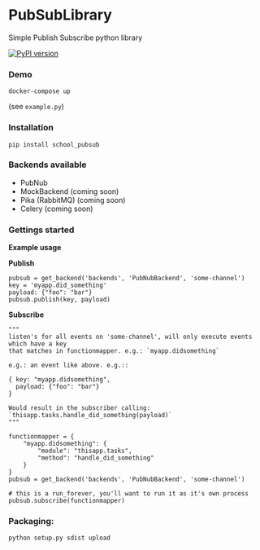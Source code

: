 # PubSubLibrary

Simple Publish Subscribe python library

[![PyPI version](https://badge.fury.io/py/school_pubsub.svg)](https://badge.fury.io/py/school_pubsub)

### Demo

```
docker-compose up
```

(see `example.py`)

### Installation

```
pip install school_pubsub
```

### Backends available

* PubNub
* MockBackend (coming soon)
* Pika (RabbitMQ) (coming soon)
* Celery (coming soon)

### Gettings started

**Example usage**

**Publish**

```
pubsub = get_backend('backends', 'PubNubBackend', 'some-channel')
key = 'myapp.did_something'
payload: {"foo": "bar"}
pubsub.publish(key, payload)
```

**Subscribe**

```
"""
listen's for all events on 'some-channel', will only execute events which have a key
that matches in functionmapper. e.g.: `myapp.didsomething`

e.g.: an event like above. e.g.::

{ key: "myapp.didsomething",
  payload: {"foo": "bar"}
}

Would result in the subscriber calling: `thisapp.tasks.handle_did_something(payload)`
"""

functionmapper = {
    "myapp.didsomething": {
        "module": "thisapp.tasks",
        "method": "handle_did_something"
    }
}
pubsub = get_backend('backends', 'PubNubBackend', 'some-channel')

# this is a run_forever, you'll want to run it as it's own process
pubsub.subscribe(functionmapper)

```

### Packaging:

```python setup.py sdist upload```
